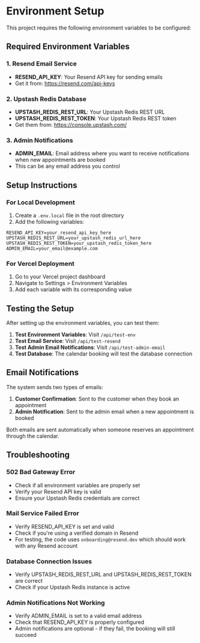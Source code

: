 # Environment Setup

This project requires the following environment variables to be configured:

## Required Environment Variables

### 1. Resend Email Service
- **RESEND_API_KEY**: Your Resend API key for sending emails
- Get it from: https://resend.com/api-keys

### 2. Upstash Redis Database
- **UPSTASH_REDIS_REST_URL**: Your Upstash Redis REST URL
- **UPSTASH_REDIS_REST_TOKEN**: Your Upstash Redis REST token
- Get them from: https://console.upstash.com/

### 3. Admin Notifications
- **ADMIN_EMAIL**: Email address where you want to receive notifications when new appointments are booked
- This can be any email address you control

## Setup Instructions

### For Local Development
1. Create a `.env.local` file in the root directory
2. Add the following variables:
```env
RESEND_API_KEY=your_resend_api_key_here
UPSTASH_REDIS_REST_URL=your_upstash_redis_url_here
UPSTASH_REDIS_REST_TOKEN=your_upstash_redis_token_here
ADMIN_EMAIL=your_email@example.com
```

### For Vercel Deployment
1. Go to your Vercel project dashboard
2. Navigate to Settings > Environment Variables
3. Add each variable with its corresponding value

## Testing the Setup

After setting up the environment variables, you can test them:

1. **Test Environment Variables**: Visit `/api/test-env`
2. **Test Email Service**: Visit `/api/test-resend`
3. **Test Admin Email Notifications**: Visit `/api/test-admin-email`
4. **Test Database**: The calendar booking will test the database connection

## Email Notifications

The system sends two types of emails:

1. **Customer Confirmation**: Sent to the customer when they book an appointment
2. **Admin Notification**: Sent to the admin email when a new appointment is booked

Both emails are sent automatically when someone reserves an appointment through the calendar.

## Troubleshooting

### 502 Bad Gateway Error
- Check if all environment variables are properly set
- Verify your Resend API key is valid
- Ensure your Upstash Redis credentials are correct

### Mail Service Failed Error
- Verify RESEND_API_KEY is set and valid
- Check if you're using a verified domain in Resend
- For testing, the code uses `onboarding@resend.dev` which should work with any Resend account

### Database Connection Issues
- Verify UPSTASH_REDIS_REST_URL and UPSTASH_REDIS_REST_TOKEN are correct
- Check if your Upstash Redis instance is active

### Admin Notifications Not Working
- Verify ADMIN_EMAIL is set to a valid email address
- Check that RESEND_API_KEY is properly configured
- Admin notifications are optional - if they fail, the booking will still succeed 